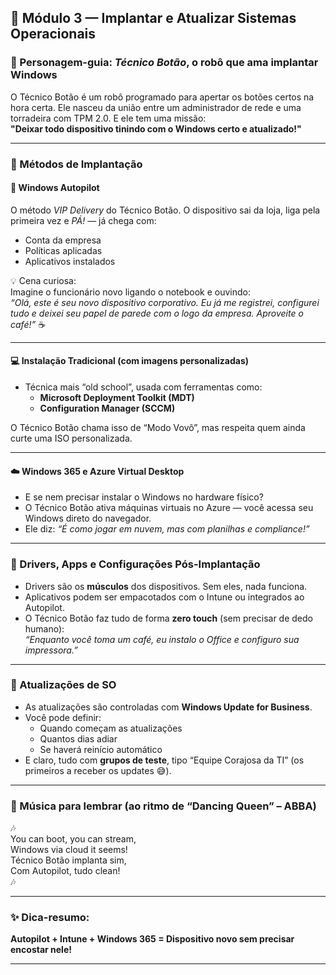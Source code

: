 ## 🚀 **Módulo 3 — Implantar e Atualizar Sistemas Operacionais**

### 🤖 Personagem-guia: *Técnico Botão*, o robô que ama implantar Windows

O Técnico Botão é um robô programado para apertar os botões certos na hora certa. Ele nasceu da união entre um administrador de rede e uma torradeira com TPM 2.0. E ele tem uma missão:  
**"Deixar todo dispositivo tinindo com o Windows certo e atualizado!"**

---

### 🧭 Métodos de Implantação

#### 💼 Windows Autopilot
O método *VIP Delivery* do Técnico Botão. O dispositivo sai da loja, liga pela primeira vez e *PÁ!* — já chega com:
- Conta da empresa
- Políticas aplicadas
- Aplicativos instalados

💡 Cena curiosa:  
Imagine o funcionário novo ligando o notebook e ouvindo:  
*“Olá, este é seu novo dispositivo corporativo. Eu já me registrei, configurei tudo e deixei seu papel de parede com o logo da empresa. Aproveite o café!”* ☕

---

#### 💻 Instalação Tradicional (com imagens personalizadas)
- Técnica mais “old school”, usada com ferramentas como:
  - **Microsoft Deployment Toolkit (MDT)**
  - **Configuration Manager (SCCM)**

O Técnico Botão chama isso de “Modo Vovô”, mas respeita quem ainda curte uma ISO personalizada.

---

#### ☁️ Windows 365 e Azure Virtual Desktop
- E se nem precisar instalar o Windows no hardware físico?
- O Técnico Botão ativa máquinas virtuais no Azure — você acessa seu Windows direto do navegador.
- Ele diz: *“É como jogar em nuvem, mas com planilhas e compliance!”*

---

### 🧩 Drivers, Apps e Configurações Pós-Implantação

- Drivers são os **músculos** dos dispositivos. Sem eles, nada funciona.
- Aplicativos podem ser empacotados com o Intune ou integrados ao Autopilot.
- O Técnico Botão faz tudo de forma **zero touch** (sem precisar de dedo humano):  
  *“Enquanto você toma um café, eu instalo o Office e configuro sua impressora.”*

---

### 🔁 Atualizações de SO

- As atualizações são controladas com **Windows Update for Business**.
- Você pode definir:
  - Quando começam as atualizações
  - Quantos dias adiar
  - Se haverá reinício automático
- E claro, tudo com **grupos de teste**, tipo “Equipe Corajosa da TI” (os primeiros a receber os updates 😅).

---

### 🎵 Música para lembrar (ao ritmo de “Dancing Queen” – ABBA)

🎶  
You can boot, you can stream,  
Windows via cloud it seems!  
Técnico Botão implanta sim,  
Com Autopilot, tudo clean!  
🎶

---

### ✨ Dica-resumo:  
**Autopilot + Intune + Windows 365 = Dispositivo novo sem precisar encostar nele!**

---

